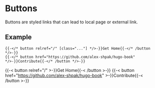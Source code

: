 # Buttons

Buttons are styled links that can lead to local page or external link.

## Example

```tpl
{{-</* button relref="/" [class="..."] */>-}}Get Home{{-</* /button */>-}}
{{-</* button href="https://github.com/alex-shpak/hugo-book" */>-}}Contribute{{-</* /button */>-}}
```

{{-< button relref="/" >-}}Get Home{{-< /button >-}}
{{-< button href="https://github.com/alex-shpak/hugo-book" >-}}Contribute{{-< /button >-}}
